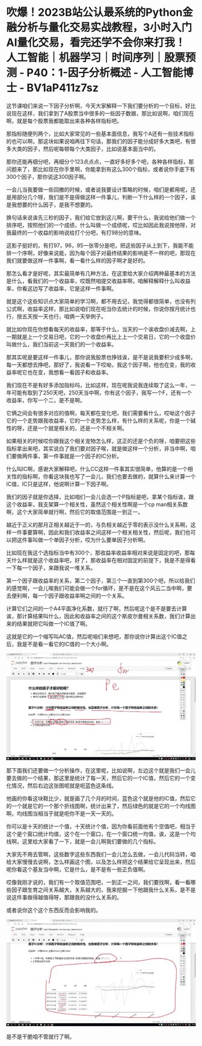 # 吹爆！2023B站公认最系统的Python金融分析与量化交易实战教程，3小时入门AI量化交易，看完还学不会你来打我！人工智能｜机器学习｜时间序列｜股票预测 - P40：1-因子分析概述 - 人工智能博士 - BV1aP411z7sz

这节课咱们来说一下因子分析啊，今天大家解释一下我们要分析的一个目标，好比说现在这样，我们拿到了A股票当中很多的一些因子数据，那比如说啊，咱们现在啊，就是每个股票我都能取出来各种各样指标吧。

那指标随便列两个，比如大家常见的一些基本面信息，我写个A还有一些技术指标的也可以啊，那这块如果说咱再往下句话，那我们的因子能分成好多大类吧，有很多大类的因子，然后呢每顿每个大类因子，比如说基本面当中的。

那你还能再细分吧，再细分个123点点点，一直好多好多个吧，各种各样指标，那问题来了，那比如现在你手里啊，你能拿到有这么300个指标，或者说你手底下有300个因子，那你说这300因子啊。

一会儿当我要做一些回撤的时候，或者说我要设计策略的时候，咱们是都用呢，还是用部分几个呀，我们是不是得做这样一件事儿，判断一下什么样的一个因子，诶是我想要的什么因子，是我不想要的。

换句话来说诶先三秒的因子，我们给它放到这儿啊，要干什么，我说给他们做一个排序吧，按照他们的一个成绩，什么叫做一个成绩呢，哎比如因此我说按他呀，对我最终的一个收益的影响说给打个分吧，有打98分的意味。

这影子挺好的，有打97，96，95一张零分是吧，把这些因子从上到下，我能不能排一个序啊，好像来说能，因为每个因子对最终结果的影响是不一样的吧，那现在我们就要做这样一件事啊，看一看什么样的因子啊才是好的。

那怎么看才是好呢，其实最简单有几种方法，在这里给大家介绍两种最基本的方法是什么，看我们的一个收益率，哎既然咱提交收益率啊，咱解释解释什么叫收益率，你看这边写了收益率，它是这样一件事啊。

就是这个这些知识点大家简单的学习啊，都不用去记，我觉得都很简单，也没有列公式啊，收益率这样，那比如说咱们现在呃当你去统计的时候，你说你按月统计也行，按五天按一天也行，咱俩一天举例子。

就比如你现在你想看每天的收益率，那等于什么，当天的一个诶收盘价减去啊，上一期就是上一个交易日吧，它的一个收盘价再比上上一个交易日，它的一个收盘价叫做什么，我们当前这一天我们的一个收益率。

那其实呢是要这样一件事儿，那你说我股票也挣钱诶，是不是说我要积少成多啊，每一天都想去挣吧，那好了，我说看一下哎呦，我这个因子啊，他也在变，我的收益率呢它也在变，我想看一看因子和收益率。

我们现在不是有好多添加指标吗，比如这样，现在呢我说我连续取了这么一年，一年可能有取到了250天吧，250天当中啊，你有这个因子，我写一个F，还有一个收益率，你写一个二，是不是啊。

它俩之间会有很多对应的值啊，每天都在变化吧，我们需要看什么，哎呦这个因子它的一个走势跟我收益率，它的一个走势怎么样，有什么样的关系呢，你是一个碱性的呀，还是一个就是相关的，还是一个不相关啊。

如果相关的时候哎你跟我这个相关宠物怎么样，这正的还是个负的呀，咱要把这些指标拿出来吧，其实说白了我们要对因子唉，就是做这样一个分析，非当中啊，咱们要做两件事，第一件事就是一个因子的IC分析。

什么叫IC啊，感谢大家解释吧，什么CC这样一件事其实很简单，他算的是一个相关性的指标啊，你看这块我也写了一会儿，我们也要去做的，就算什么来计算一个IC值，IC只是这样，他说啊计算一下因子啊。

我们的因子就是你选择，比如咱们一会儿会选一个P指标是吧，拿某个指标诶，跟这个收益率，我支架算一个相关性，虽然这个相关性啊是一个cp man相关系数啊，这个大家简单就行啊，然后它的取值范围是一到正一。

越近于正义的那月正相关越近于一的，与负相关越近于零的表示没什么关系啊，这样一件事要算啊，因此和我们收益率之间这样一个相关相关性，然后呢，我们也可以把这件事叫做一个单因子分析，哎为什么要单因子分析啊。

比如现在我这个选指标当中有300个，那收益率收益率相对来说是固定的吧，那每天什么样就是这个收益率吧，好了，那收益率在相对固定的前提下，我是不是得看一下每一个因子，来跟我说一堆关系。

第一个因子跟收益率的关系，第二个因子，第三个一直到第300个吧，所以给我们的感觉啊，一会儿唉我们可能会做一个for循环，是不是在这个风云二当中啊，要去便利啊，每一个因子跟收益率啊之间的一个关系。

计算它们之间的一个A4平面净化系数，就行了啊，然后呢这个是不是要去计算诶，那计算结果叫什么，因此和收益率之间的这个斯皮尔曼相关系数，我们计算出来的结果就把它叫做一个IC值了啊。

这就是它的一个缩写叫AC值，然后呢咱们来想吧，那你说你计算出这个IC值之后，我是不是看一看它的IC值的一个大小啊。



![](img/18821b9b533e2372e0cebd12e8bc2f9b_1.png)

那下面我们还要做一个分析操作，在这里呢，比如说啊，左边这个就是我们一会儿要去做的一个结果，那这里是统计了每一天，然后它的一个IC值，然后它的一个变化情况，然后右边这张图呢就是呃蓝色这条线。

他画的你看这块鞋比少，就是画了几个月的时间，蓝色这个就是他的IC值，然后它的一个就是它的一个那个折线图啊，统计出来了，然后绿色的就是它的一个均线图啊，均线图当相当于就是呃你不是一天一天的。

你可以是十天的统计一个值，十天统计个值，因为你看前面他有个空值吧，相当于这个是个窗口统计均值，这个在一个窗口，在一个窗口统一均值，诶，这是一个均线啊，这里给大家看了一下，就是一会儿啊我们要做的几个指标。

大家先不用去管啊，这些数字这些东西我们一会儿怎么去做，一会儿代码当转，咱给大家慢慢去说啊，怎么样画这个图，以及怎么样把这个结果给它呈现出来，然后呢你看这个基友当中啊，它是什么，是不是有一些正负值啊。

哎像我刚才说的，我们有一个取值范围吧，一到正一之间，我们要找啊，看一看哪些因子跟生育之间关系越大，关系越大的，我来挖掘一下他跟我什么关系，是不是说这件事做得越值得呀，那跟我的没什么关系的。

或者说你这个这个东西反而会影响我的。

![](img/18821b9b533e2372e0cebd12e8bc2f9b_3.png)

是不是干脆咱不管就行了啊。